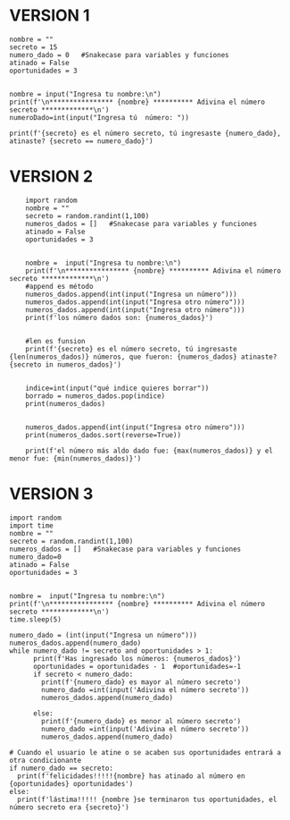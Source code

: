 # VERSION 1
    
    nombre = ""
    secreto = 15
    numero_dado = 0   #Snakecase para variables y funciones
    atinado = False
    oportunidades = 3
    
    
    nombre = input("Ingresa tu nombre:\n")
    print(f'\n**************** {nombre} ********** Adivina el número secreto *************\n')
    numeroDado=int(input("Ingresa tú  número: "))
    
    print(f'{secreto} es el número secreto, tú ingresaste {numero_dado}, atinaste? {secreto == numero_dado}')

# VERSION 2

        import random
        nombre = ""
        secreto = random.randint(1,100)
        numeros_dados = []   #Snakecase para variables y funciones
        atinado = False
        oportunidades = 3
        
        
        nombre =  input("Ingresa tu nombre:\n")
        print(f'\n**************** {nombre} ********** Adivina el número secreto *************\n')
        #append es método
        numeros_dados.append(int(input("Ingresa un número")))
        numeros_dados.append(int(input("Ingresa otro número")))
        numeros_dados.append(int(input("Ingresa otro número")))
        print(f'los número dados son: {numeros_dados}')
        
        
        #len es funsion
        print(f'{secreto} es el número secreto, tú ingresaste {len(numeros_dados)} números, que fueron: {numeros_dados} atinaste? {secreto in numeros_dados}')
        
        
        indice=int(input("qué indice quieres borrar"))
        borrado = numeros_dados.pop(indice)
        print(numeros_dados)


        numeros_dados.append(int(input("Ingresa otro número")))
        print(numeros_dados.sort(reverse=True))
        
        print(f'el número más aldo dado fue: {max(numeros_dados)} y el menor fue: {min(numeros_dados)}')


# VERSION 3

    import random
    import time
    nombre = ""
    secreto = random.randint(1,100)
    numeros_dados = []   #Snakecase para variables y funciones
    numero_dado=0
    atinado = False
    oportunidades = 3
    
    
    nombre =  input("Ingresa tu nombre:\n")
    print(f'\n**************** {nombre} ********** Adivina el número secreto *************\n')
    time.sleep(5)
    
    numero_dado = (int(input("Ingresa un número")))
    numeros_dados.append(numero_dado)
    while numero_dado != secreto and oportunidades > 1:
          print(f'Has ingresado los números: {numeros_dados}')
          oportunidades = oportunidades - 1  #oportunidades=-1
          if secreto < numero_dado:
            print(f'{numero_dado} es mayor al número secreto')
            numero_dado =int(input('Adivina el número secreto'))
            numeros_dados.append(numero_dado)
        
          else:
            print(f'{numero_dado} es menor al número secreto')
            numero_dado =int(input('Adivina el número secreto'))
            numeros_dados.append(numero_dado)
    
    # Cuando el usuario le atine o se acaben sus oportunidades entrará a otra condicionante
    if numero_dado == secreto:
      print(f'felicidades!!!!!{nombre} has atinado al número en {oportunidades} oportunidades')
    else:
      print(f'lástima!!!!! {nombre }se terminaron tus oportunidades, el número secreto era {secreto}')
